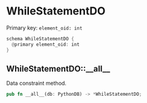 # WhileStatementDO

Primary key: `element_oid: int`

```rust
schema WhileStatementDO {
  @primary element_oid: int
}
```
## WhileStatementDO::\_\_all\_\_

Data constraint method.

```rust
pub fn __all__(db: PythonDB) -> *WhileStatementDO;
```
